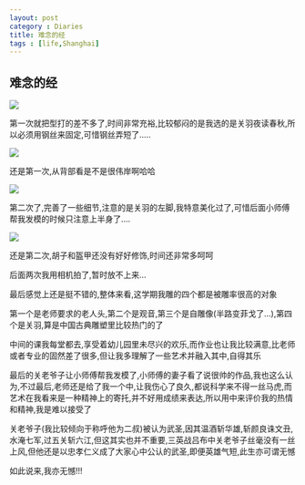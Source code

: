 ```yaml
---
layout: post
category : Diaries
title: 难念的经
tags : [life,Shanghai]
---
```

## 难念的经 ##

![](http://img3.douban.com/view/photo/photo/public/p2188737753.jpg)

第一次就把型打的差不多了,时间非常充裕,比较郁闷的是我选的是关羽夜读春秋,所以必须用钢丝来固定,可惜钢丝弄短了.....

 
![](http://img3.douban.com/view/photo/photo/public/p2188737754.jpg)


还是第一次,从背部看是不是很伟岸啊哈哈

 

![](http://img5.douban.com/view/photo/photo/public/p2188737756.jpg)

第二次了,完善了一些细节,注意的是关羽的左脚,我特意美化过了,可惜后面小师傅帮我发模的时候只注意上半身了....

 
![](http://img5.douban.com/view/photo/photo/public/p2188737758.jpg)


还是第二次,胡子和盔甲还没有好好修饰,时间还非常多呵呵

 

 

 

 

后面两次我用相机拍了,暂时放不上来...

 

最后感觉上还是挺不错的,整体来看,这学期我雕的四个都是被雕率很高的对象

 

第一个是老师要求的老人头,第二个是观音,第三个是自雕像(半路变菲戈了...),第四个是关羽,算是中国古典雕塑里比较热门的了

 

中间的课我每堂都去,享受着幼儿园里未尽兴的欢乐,而作业也让我比较满意,比老师或者专业的固然差了很多,但让我多理解了一些艺术并融入其中,自得其乐

 

最后的关老爷子让小师傅帮我发模了,小师傅的妻子看了说很帅的作品,我也这么认为,不过最后,老师还是给了我一个中,让我伤心了良久,都说科学来不得一丝马虎,而艺术在我看来是一种精神上的寄托,并不好用成绩来表达,所以用中来评价我的热情和精神,我是难以接受了

 

关老爷子(我比较倾向于称呼他为二叔)被认为武圣,因其温酒斩华雄,斩颜良诛文丑,水淹七军,过五关斩六江,但这其实也并不重要,三英战吕布中关老爷子丝毫没有一丝上风,但他还是以忠孝仁义成了大家心中公认的武圣,即便英雄气短,此生亦可谓无憾

 

如此说来,我亦无憾!!!

